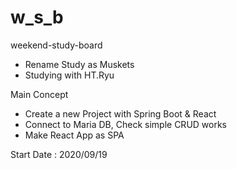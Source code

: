 # w_s_b
weekend-study-board
- Rename Study as Muskets
- Studying with HT.Ryu

Main Concept
- Create a new Project with Spring Boot & React
- Connect to Maria DB, Check simple CRUD works
- Make React App as SPA

Start Date : 2020/09/19
